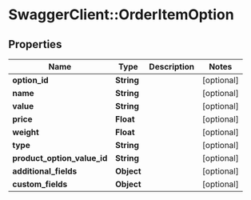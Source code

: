 # SwaggerClient::OrderItemOption

## Properties
Name | Type | Description | Notes
------------ | ------------- | ------------- | -------------
**option_id** | **String** |  | [optional] 
**name** | **String** |  | [optional] 
**value** | **String** |  | [optional] 
**price** | **Float** |  | [optional] 
**weight** | **Float** |  | [optional] 
**type** | **String** |  | [optional] 
**product_option_value_id** | **String** |  | [optional] 
**additional_fields** | **Object** |  | [optional] 
**custom_fields** | **Object** |  | [optional] 


